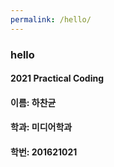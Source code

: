 ```yaml
---
permalink: /hello/
---
```


### hello
#### 2021 Practical Coding

#### 이름: 하찬균
#### 학과: 미디어학과
#### 학번: 201621021 
